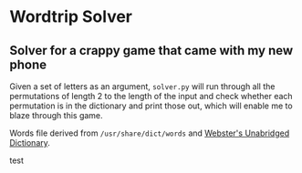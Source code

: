 # Wordtrip Solver

## Solver for a crappy game that came with my new phone

Given a set of letters as an argument, `solver.py` will run through all the
permutations of length 2 to the length of the input and check whether each
permutation is in the dictionary and print those out, which will enable me to
blaze through this game.

Words file derived from `/usr/share/dict/words` and [Webster's Unabridged
Dictionary](https://www.gutenberg.org/ebooks/29765).

test
